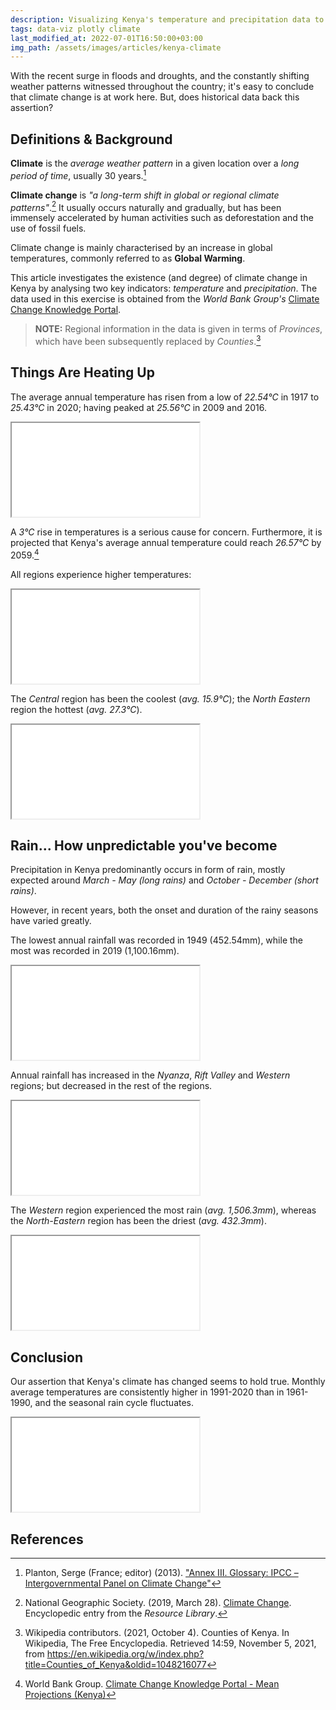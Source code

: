 ```yaml
---
description: Visualizing Kenya's temperature and precipitation data to detect climate change.
tags: data-viz plotly climate
last_modified_at: 2022-07-01T16:50:00+03:00
img_path: /assets/images/articles/kenya-climate
---
```


With the recent surge in floods and droughts, and the constantly shifting weather patterns witnessed throughout the country; it's easy to conclude that climate change is at work here. But, does historical data back this assertion?

## Definitions & Background

**Climate** is the *average weather pattern* in a given location over a *long period of time*, usually 30 years.[^climate]

**Climate change** is *"a long-term shift in global or regional climate patterns"*.[^climate-change] It usually occurs naturally and gradually, but has been immensely accelerated by human activities such as deforestation and the use of fossil fuels.

Climate change is mainly characterised by an increase in global temperatures, commonly referred to as **Global Warming**.

This article investigates the existence (and degree) of climate change in Kenya by analysing two key indicators: *temperature* and *precipitation*. The data used in this exercise is obtained from the *World Bank Group's* [Climate Change Knowledge Portal][weather-data].

> **NOTE:** Regional information in the data is given in terms of *Provinces*, which have been subsequently replaced by *Counties*.[^kenya-counties]

## Things Are Heating Up

The average annual temperature has risen from a low of *22.54°C* in 1917 to *25.43°C* in 2020; having peaked at *25.56°C* in 2009 and 2016.

<iframe class="post-iframe-wide" title="temperature lineplot" src='{{ page.img_path }}/temp-plot.html'></iframe>

A *3°C* rise in temperatures is a serious cause for concern. Furthermore, it is projected that Kenya's average annual temperature could reach *26.57°C* by 2059.[^temp-projections]

All regions experience higher temperatures:

<iframe class="post-iframe-wide" title="temperature barplot" src='{{ page.img_path}}/temp-plot-regional.html'></iframe>

The *Central* region has been the coolest (*avg. 15.9°C*); the *North Eastern* region the hottest (*avg. 27.3°C*).

<iframe class="post-iframe-wide" title="temperature choropleth" src='{{ page.img_path}}/temp-map.html'></iframe>

## Rain... How unpredictable you've become

Precipitation in Kenya predominantly occurs in form of rain, mostly expected around *March - May (long rains)* and *October - December (short rains)*.

However, in recent years, both the onset and duration of the rainy seasons have varied greatly.

The lowest annual rainfall was recorded in 1949 (452.54mm), while the most was recorded in 2019 (1,100.16mm).

<iframe class="post-iframe-wide" title="precipitation lineplot" src='{{ page.img_path }}/precip-plot.html'></iframe>

Annual rainfall has increased in the *Nyanza*, *Rift Valley* and *Western* regions; but decreased in the rest of the regions.

<iframe class="post-iframe-wide" title="precipitation barplot" src='{{ page.img_path}}/precip-plot-regional.html'></iframe>

The *Western* region experienced the most rain (*avg. 1,506.3mm*), whereas the *North-Eastern* region has been the driest (*avg. 432.3mm*).

<iframe class="post-iframe-wide" title="precipitation choropleth" src='{{ page.img_path}}/precip-map.html'></iframe>

## Conclusion

Our assertion that Kenya's climate has changed seems to hold true. Monthly average temperatures are consistently higher in 1991-2020 than in 1961-1990, and the seasonal rain cycle fluctuates.

<iframe class="post-iframe" title="climate subplots" src='{{ page.img_path}}/climate-plot.html'></iframe>

## References

[^climate-change]: National Geographic Society. (2019, March 28). [Climate Change](https://www.nationalgeographic.org/encyclopedia/climate-change/). Encyclopedic entry from the *Resource Library*.
[^climate]: Planton, Serge (France; editor) (2013). ["Annex III. Glossary: IPCC – Intergovernmental Panel on Climate Change"](https://web.archive.org/web/20160524223615/http://www.ipcc.ch/pdf/assessment-report/ar5/wg1/WG1AR5_AnnexIII_FINAL.pdf)
[^temp-projections]: World Bank Group. [Climate Change Knowledge Portal - Mean Projections (Kenya)](https://climateknowledgeportal.worldbank.org/country/kenya/climate-data-projections)
[^kenya-counties]: Wikipedia contributors. (2021, October 4). Counties of Kenya. In Wikipedia, The Free Encyclopedia. Retrieved 14:59, November 5, 2021, from <https://en.wikipedia.org/w/index.php?title=Counties_of_Kenya&oldid=1048216077>

[weather-data]: <https://climateknowledgeportal.worldbank.org/download-data>
